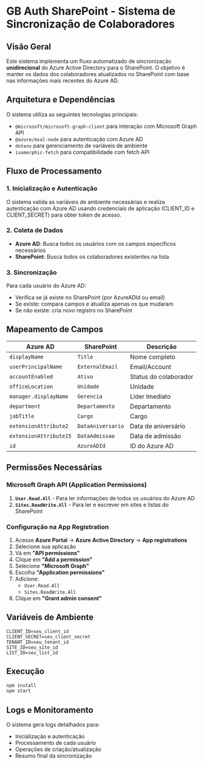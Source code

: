 # GB Auth SharePoint - Sistema de Sincronização de Colaboradores

## Visão Geral

Este sistema implementa um fluxo automatizado de sincronização **unidirecional** do Azure Active Directory para o SharePoint. O objetivo é manter os dados dos colaboradores atualizados no SharePoint com base nas informações mais recentes do Azure AD.

## Arquitetura e Dependências

O sistema utiliza as seguintes tecnologias principais:

-   `@microsoft/microsoft-graph-client` para interação com Microsoft Graph API
-   `@azure/msal-node` para autenticação com Azure AD
-   `dotenv` para gerenciamento de variáveis de ambiente
-   `isomorphic-fetch` para compatibilidade com fetch API

## Fluxo de Processamento

### 1. Inicialização e Autenticação

O sistema valida as variáveis de ambiente necessárias e realiza autenticação com Azure AD usando credenciais de aplicação (CLIENT_ID e CLIENT_SECRET) para obter token de acesso.

### 2. Coleta de Dados

- **Azure AD**: Busca todos os usuários com os campos específicos necessários
- **SharePoint**: Busca todos os colaboradores existentes na lista

### 3. Sincronização

Para cada usuário do Azure AD:
- Verifica se já existe no SharePoint (por AzureADId ou email)
- Se existe: compara campos e atualiza apenas os que mudaram
- Se não existe: cria novo registro no SharePoint

## Mapeamento de Campos

| Azure AD | SharePoint | Descrição |
|----------|------------|-----------|
| `displayName` | `Title` | Nome completo |
| `userPrincipalName` | `ExternalEmail` | Email/Account |
| `accountEnabled` | `Ativo` | Status do colaborador |
| `officeLocation` | `Unidade` | Unidade |
| `manager.displayName` | `Gerencia` | Líder Imediato |
| `department` | `Departamento` | Departamento |
| `jobTitle` | `Cargo` | Cargo |
| `extensionAttribute2` | `DataAniversario` | Data de aniversário |
| `extensionAttribute15` | `DataAdmissao` | Data de admissão |
| `id` | `AzureADId` | ID do Azure AD |

## Permissões Necessárias

### Microsoft Graph API (Application Permissions)

1. **`User.Read.All`** - Para ler informações de todos os usuários do Azure AD
2. **`Sites.ReadWrite.All`** - Para ler e escrever em sites e listas do SharePoint

### Configuração na App Registration

1. Acesse **Azure Portal** → **Azure Active Directory** → **App registrations**
2. Selecione sua aplicação
3. Vá em **"API permissions"**
4. Clique em **"Add a permission"**
5. Selecione **"Microsoft Graph"**
6. Escolha **"Application permissions"**
7. Adicione:
   - `User.Read.All`
   - `Sites.ReadWrite.All`
8. Clique em **"Grant admin consent"**

## Variáveis de Ambiente

```env
CLIENT_ID=seu_client_id
CLIENT_SECRET=seu_client_secret  
TENANT_ID=seu_tenant_id
SITE_ID=seu_site_id
LIST_ID=seu_list_id
```

## Execução

```bash
npm install
npm start
```

## Logs e Monitoramento

O sistema gera logs detalhados para:
- Inicialização e autenticação
- Processamento de cada usuário
- Operações de criação/atualização
- Resumo final da sincronização
